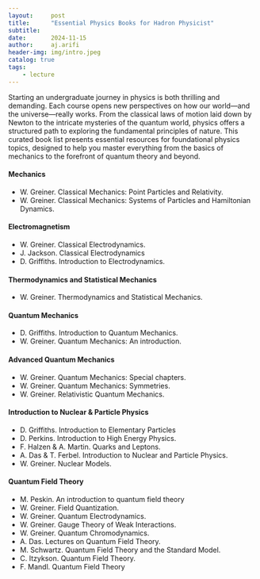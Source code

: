 ```yaml
---
layout:     post
title:      "Essential Physics Books for Hadron Physicist"
subtitle:   
date:       2024-11-15
author:     aj.arifi
header-img: img/intro.jpeg
catalog: true
tags:
    - lecture
---
```


Starting an undergraduate journey in physics is both thrilling and demanding. Each course opens new perspectives on how our world—and the universe—really works. From the classical laws of motion laid down by Newton to the intricate mysteries of the quantum world, physics offers a structured path to exploring the fundamental principles of nature. This curated book list presents essential resources for foundational physics topics, designed to help you master everything from the basics of mechanics to the forefront of quantum theory and beyond.

#### Mechanics
- W. Greiner. Classical Mechanics: Point Particles and Relativity.
- W. Greiner. Classical Mechanics: Systems of Particles and Hamiltonian Dynamics. 

#### Electromagnetism
- W. Greiner. Classical Electrodynamics.
- J. Jackson. Classical Electrodynamics
- D. Griffiths. Introduction to Electrodynamics.

#### Thermodynamics and Statistical Mechanics
- W. Greiner. Thermodynamics and Statistical Mechanics.

#### Quantum Mechanics
- D. Griffiths. Introduction to Quantum Mechanics.
- W. Greiner. Quantum Mechanics: An introduction.

#### Advanced Quantum Mechanics
- W. Greiner. Quantum Mechanics: Special chapters.
- W. Greiner. Quantum Mechanics: Symmetries.
- W. Greiner. Relativistic Quantum Mechanics.

#### Introduction to Nuclear & Particle Physics
- D. Griffiths. Introduction to Elementary Particles
- D. Perkins. Introduction to High Energy Physics.
- F. Halzen & A. Martin. Quarks and Leptons.
- A. Das & T. Ferbel. Introduction to Nuclear and Particle Physics.
- W. Greiner. Nuclear Models.

#### Quantum Field Theory
- M. Peskin. An introduction to quantum field theory
- W. Greiner. Field Quantization. 
- W. Greiner. Quantum Electrodynamics.
- W. Greiner. Gauge Theory of Weak Interactions.
- W. Greiner. Quantum Chromodynamics.
- A. Das. Lectures on Quantum Field Theory.
- M. Schwartz. Quantum Field Theory and the Standard Model.
- C. Itzykson. Quantum Field Theory.
- F. Mandl. Quantum Field Theory




